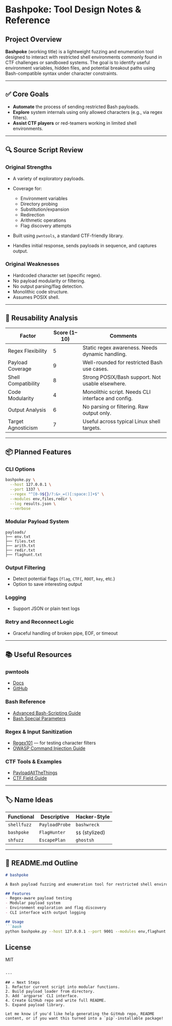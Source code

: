 # Bashpoke: Tool Design Notes & Reference

## Project Overview

**Bashpoke** (working title) is a lightweight fuzzing and enumeration tool designed to interact with restricted shell environments commonly found in CTF challenges or sandboxed systems. The goal is to identify useful environment variables, hidden files, and potential breakout paths using Bash-compatible syntax under character constraints.

---

## ✅ Core Goals

* **Automate** the process of sending restricted Bash payloads.
* **Explore** system internals using only allowed characters (e.g., via regex filters).
* **Assist CTF players** or red-teamers working in limited shell environments.

---

## 🔍 Source Script Review

### Original Strengths

* A variety of exploratory payloads.
* Coverage for:

  * Environment variables
  * Directory probing
  * Substitution/expansion
  * Redirection
  * Arithmetic operations
  * Flag discovery attempts
* Built using `pwntools`, a standard CTF-friendly library.
* Handles initial response, sends payloads in sequence, and captures output.

### Original Weaknesses

* Hardcoded character set (specific regex).
* No payload modularity or filtering.
* No output parsing/flag detection.
* Monolithic code structure.
* Assumes POSIX shell.

---

## 🔁 Reusability Analysis

| Factor              | Score (1–10) | Comments                                           |
| ------------------- | ------------ | -------------------------------------------------- |
| Regex Flexibility   | 5            | Static regex awareness. Needs dynamic handling.    |
| Payload Coverage    | 9            | Well-rounded for restricted Bash use cases.        |
| Shell Compatibility | 8            | Strong POSIX/Bash support. Not usable elsewhere.   |
| Code Modularity     | 4            | Monolithic script. Needs CLI interface and config. |
| Output Analysis     | 6            | No parsing or filtering. Raw output only.          |
| Target Agnosticism  | 7            | Useful across typical Linux shell targets.         |

---

## 📦 Planned Features

### CLI Options

```bash
bashpoke.py \
  --host 127.0.0.1 \
  --port 1337 \
  --regex "^[0-9${}/?:&>_=()[:space:]]+$" \
  --modules env,files,redir \
  --log results.json \
  --verbose
```

### Modular Payload System

```
payloads/
├── env.txt
├── files.txt
├── arith.txt
├── redir.txt
├── flaghunt.txt
```

### Output Filtering

* Detect potential flags (`flag`, `CTF{`, `ROOT`, `key`, etc.)
* Option to save interesting output

### Logging

* Support JSON or plain text logs

### Retry and Reconnect Logic

* Graceful handling of broken pipe, EOF, or timeout

---

## 📚 Useful Resources

### pwntools

* [Docs](https://docs.pwntools.com/en/stable/)
* [GitHub](https://github.com/Gallopsled/pwntools)

### Bash Reference

* [Advanced Bash-Scripting Guide](https://tldp.org/LDP/abs/html/)
* [Bash Special Parameters](https://www.gnu.org/software/bash/manual/html_node/Special-Parameters.html)

### Regex & Input Sanitization

* [Regex101](https://regex101.com/) — for testing character filters
* [OWASP Command Injection Guide](https://owasp.org/www-community/attacks/Command_Injection)

### CTF Tools & Examples

* [PayloadAllTheThings](https://github.com/swisskyrepo/PayloadsAllTheThings)
* [CTF Field Guide](https://trailofbits.github.io/ctf/)

---

## 🏷️ Name Ideas

| Functional  | Descriptive    | Hacker-Style    |
| ----------- | -------------- | --------------- |
| `shellfuzz` | `PayloadProbe` | `bashwreck`     |
| `bashpoke`  | `FlagHunter`   | `$$` (stylized) |
| `shfuzz`    | `EscapePlan`   | `ghostsh`       |

---

## 📄 README.md Outline

````markdown
# bashpoke

A Bash payload fuzzing and enumeration tool for restricted shell environments (CTF & sandbox contexts).

## Features
- Regex-aware payload testing
- Modular payload system
- Environment exploration and flag discovery
- CLI interface with output logging

## Usage
```bash
python bashpoke.py --host 127.0.0.1 --port 9001 --modules env,flaghunt --verbose
````

## License

MIT

```

---

## ✍️ Next Steps
1. Refactor current script into modular functions.
2. Build payload loader from directory.
3. Add `argparse` CLI interface.
4. Create GitHub repo and write full README.
5. Expand payload library.

Let me know if you'd like help generating the GitHub repo, README content, or if you want this turned into a `pip`-installable package!
```
